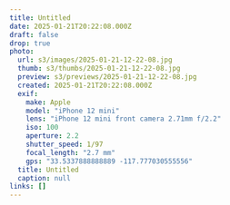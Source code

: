 ```yaml
---
title: Untitled
date: 2025-01-21T20:22:08.000Z
draft: false
drop: true
photo:
  url: s3/images/2025-01-21-12-22-08.jpg
  thumb: s3/thumbs/2025-01-21-12-22-08.jpg
  preview: s3/previews/2025-01-21-12-22-08.jpg
  created: 2025-01-21T20:22:08.000Z
  exif:
    make: Apple
    model: "iPhone 12 mini"
    lens: "iPhone 12 mini front camera 2.71mm f/2.2"
    iso: 100
    aperture: 2.2
    shutter_speed: 1/97
    focal_length: "2.7 mm"
    gps: "33.5337888888889 -117.777030555556"
  title: Untitled
  caption: null
links: []
---
```


